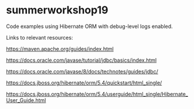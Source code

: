 # summerworkshop19

Code examples using Hibernate ORM with debug-level logs enabled.

Links to relevant resources:

https://maven.apache.org/guides/index.html

https://docs.oracle.com/javase/tutorial/jdbc/basics/index.html

https://docs.oracle.com/javase/8/docs/technotes/guides/jdbc/

https://docs.jboss.org/hibernate/orm/5.4/quickstart/html_single/

https://docs.jboss.org/hibernate/orm/5.4/userguide/html_single/Hibernate_User_Guide.html
